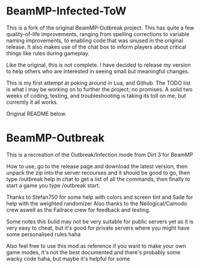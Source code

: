 # BeamMP-Infected-ToW

This is a fork of the original BeamMP-Outbreak project. This has quite a few quality-of-life improvements, ranging from spelling corrections to variable naming improvements, to enabling code that was unused in the original release. It also makes use of the chat box to inform players about critical things like rules during gameplay.

Like the original, this is not complete. I have decided to release my version to help others who are interested in seeing small but meaningful changes.

This is my first attempt at poking around in Lua, and Github. The TODO list is what I may be working on to further the project; no promises. A solid two weeks of coding, testing, and troubleshooting is taking its toll on me, but currently it all works.

Original README below.

# BeamMP-Outbreak

This is a recreation of the Outbreak/Infection mode from Dirt 3 for BeamMP

How to use,
  go to the release page and download the latest version, then unpack the zip into the server recourses and it should be good to go,
  then type /outbreak help in chat to get a list of all the commands, then finally to start a game you type /outbreak start.

Thanks to Stefan750 for some help with colors and screen tint and Saile for help with the weighted randomizer
Also thanks to the Neilogical/Camodo crew aswell as the Failrace crew for feedback and testing.

Some notes
  this build may not be very suitable for public servers yet as it is very easy to cheat, but it's good for private servers where you might have some personalised rules haha

  Also feel free to use this mod as reference if you want to make your own game modes, it's not the best documented and there's probably some wacky code haha, but maybe it's helpful for some
